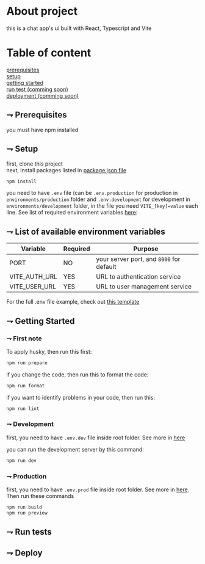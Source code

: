 # About project

this is a chat app's ui built with React, Typescript and Vite

# Table of content

[prerequisites](#-prerequisites)<br>
[setup](#-setup)<br>
[getting started](#-getting-started)<br>
[run test (comming soon)](#-run-test)<br>
[deployment (comming soon)](#-deploy)<br>

## ⇁ Prerequisites

you must have npm installed<br>

## ⇁ Setup

first, clone this project<br>
next, install packages listed in [package.json file](./package.json)<br>

```bash
npm install
```

you need to have `.env` file (can
be `.env.production` for production in `environments/production` folder and `.env.developmemt` for development in `environments/development` folder, in the file you
need `VITE_[key]=value` each line. See list of required environment
variables [here](#-list-of-available-environment-variables):<br>

## ⇁ List of available environment variables

| Variable      | Required | Purpose                                  |
| ------------- | -------- | ---------------------------------------- |
| PORT          | NO       | your server port, and `8000` for default |
| VITE_AUTH_URL | YES      | URL to authentication service            |
| VITE_USER_URL | YES      | URL to user management service           |

For the full .env file example, check
out [this template](./template/.env.template)

## ⇁ Getting Started

### ⇁ First note

To apply husky, then run this first:

```bash
npm run prepare
```

if you change the code, then run this to format the code:

```bash
npm run format
```

if you want to identify problems in your code, then run this:

```bash
npm run lint
```

### ⇁ Development

first, you need to have `.env.dev` file inside root folder. See more
in [here](#-list-of-available-environment-variables)<br>

you can run the development server by this command:

```bash
npm run dev
```

### ⇁ Production

first, you need to have `.env.prod` file inside root folder. See more
in [here](#-list-of-available-environment-variables). Then run these commands<br>

```bash
npm run build
npm run preview
```

## ⇁ Run tests

## ⇁ Deploy
